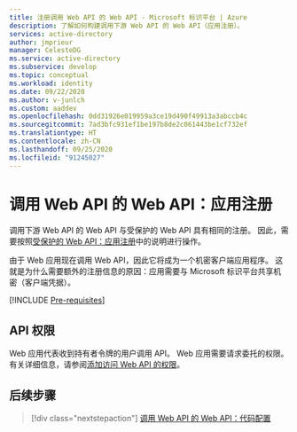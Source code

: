 ```yaml
---
title: 注册调用 Web API 的 Web API - Microsoft 标识平台 | Azure
description: 了解如何构建调用下游 Web API 的 Web API（应用注册）。
services: active-directory
author: jmprieur
manager: CelesteDG
ms.service: active-directory
ms.subservice: develop
ms.topic: conceptual
ms.workload: identity
ms.date: 09/22/2020
ms.author: v-junlch
ms.custom: aaddev
ms.openlocfilehash: 0dd31926e019959a3ce19d490f49913a3abccb4c
ms.sourcegitcommit: 7ad3bfc931ef1be197b8de2c061443be1cf732ef
ms.translationtype: HT
ms.contentlocale: zh-CN
ms.lasthandoff: 09/25/2020
ms.locfileid: "91245027"
---
```

# <a name="a-web-api-that-calls-web-apis-app-registration"></a>调用 Web API 的 Web API：应用注册

调用下游 Web API 的 Web API 与受保护的 Web API 具有相同的注册。 因此，需要按照[受保护的 Web API：应用注册](scenario-protected-web-api-app-registration.md)中的说明进行操作。

由于 Web 应用现在调用 Web API，因此它将成为一个机密客户端应用程序。 这就是为什么需要额外的注册信息的原因：应用需要与 Microsoft 标识平台共享机密（客户端凭据）。

[!INCLUDE [Pre-requisites](../../../includes/active-directory-develop-scenarios-registration-client-secrets.md)]

## <a name="api-permissions"></a>API 权限

Web 应用代表收到持有者令牌的用户调用 API。 Web 应用需要请求委托的权限。 有关详细信息，请参阅[添加访问 Web API 的权限](quickstart-configure-app-access-web-apis.md#add-permissions-to-access-your-web-api)。

## <a name="next-steps"></a>后续步骤

> [!div class="nextstepaction"]
> [调用 Web API 的 Web API：代码配置](scenario-web-api-call-api-app-configuration.md)

